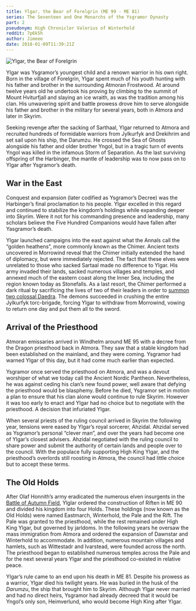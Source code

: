 ```yaml
---
title: Ylgar, the Bear of Forelgrin (ME 99 - ME 81)
series: The Seventeen and One Monarchs of the Ysgramor Dynasty
part: 2
pseudonym: High Chronicler Valerius of Winterhold
reddit: 7p6k5h
author: Jimeee
date: 2018-01-09T11:39:21Z
---
```


![Ylgar, the Bear of Forelgrin][banner]

Ylgar was Ysgramor’s youngest child and a renown warrior in his own right. Born
in the village of Forelgrin, Ylgar spent much of his youth hunting with his
father and brother in the surrounding Atmoran Frostwood. At around twelve years
old he undertook his proving by climbing to the summit of Mount Hviturfjall and
slaying an ice wraith, as was the tradition among his clan. His unwavering
spirit and battle prowess drove him to serve alongside his father and brother in
the military for several years, both in Atmora and later in Skyrim.

Seeking revenge after the sacking of Sarthaal, Ylgar returned to Atmora and
recruited hundreds of formidable warriors from Jylkurfyk and Drekihrim and set
sail upon his ship, the Darumzu. He crossed the Sea of Ghosts alongside his
father and older brother Yngol, but in a tragic turn of events Yngol was killed
in the infamous Storm of Separation. As the last surviving offspring of the
Harbinger, the mantle of leadership was to now pass on to Ylgar after Ysgramor’s
death.

## War in the East

Conquest and expansion (later codified as Ysgramor’s Decree) was the Harbinger’s
final proclamation to his people. Ylgar excelled in this regard and continued to
stabilize the kingdom’s holdings while expanding deeper into Skyrim. Were it not
for his commanding presence and leadership, many scholars believe the Five
Hundred Companions would have fallen after Yasgramor’s death.

Ylgar launched campaigns into the east against what the Annals call the “golden
heathens”, more commonly known as the Chimer. Ancient texts uncovered in
Morrowind reveal that the Chimer initially extended the hand of diplomacy, but
were immediately rejected. The fact that these elves were unrelated to those who
sacked Sartaal made no difference to Ylgar. His army invaded their lands, sacked
numerous villages and temples, and annexed much of the eastern coast along the
Inner Sea, including the region known today as Stonefalls. As a last resort, the
Chimer performed a dark ritual by sacrificing the lives of two of their leaders
in order to [summon two colossal Daedra][0]. The demons succeeded in crushing
the entire Jylkurfyk torc-brigade, forcing Ylgar to withdraw from Morrowind,
vowing to return one day and put them all to the sword.

## Arrival of the Priesthood

Atmoran emissaries arrived in Windhelm around ME 95 with a decree from the
Dragon priesthood back in Atmora. They saw that a stable kingdom had been
established on the mainland, and they were coming. Ysgramor had warned Ylgar of
this day, but it had come much earlier than expected.

Ysgramor once served the priesthood on Atmora, and was a devout worshiper of
what we today call the Ancient Nordic Pantheon. Nevertheless, he was against
ceding his clan’s new found power, well aware that defying the priesthood would
be blasphemy. Before he died, Ysgramor set in motion a plan to ensure that his
clan alone would continue to rule Skyrim. However it was too early to enact and
Ylgar had no choice but to negotiate with the priesthood. A decision that
infuriated Ylgar.

When several priests of the ruling council arrived in Skyrim the following year,
tensions were eased by Ylgar’s royal sorcerer, Ahzidal. Ahzidal served as
Ysgramor’s personal “clever man”, and over the years had become one of Ylgar’s
closest advisers. Ahzidal negotiated with the ruling council to share power and
submit the authority of certain lands and people over to the council. With the
populace fully supporting High King Ylgar, and the priesthood’s overlords still
roosting in Atmora, the council had little choice but to accept these terms.

## The Old Holds

After Olaf Honnith’s army eradicated the numerous elven insurgents in the
[Battle of Autumn Field][1], Ylglar ordered the construction of Riften in ME 90
and divided his kingdom into four Holds. These holdings (now known as the Old
Holds) were named Eastmarch, Winterhold, the Pale and the Rift. The Pale was
granted to the priesthood, while the rest remained under High King Ylgar, but
governed by jarldoms. In the following years he oversaw the mass immigration
from Atmora and ordered the expansion of Dawnstar and Winterhold to accommodate.
In addition, numerous mountain villages and hamlets, such as Wittestadr and
Ivarstead, were founded across the north. The priesthood began to established
numerous temples across the Pale and for the next several years Ylgar and the
priesthood co-existed in relative peace.

Ylgar’s rule came to an end upon his death in ME 81. Despite his prowess as a
warrior, Ylgar died his twilight years. He was buried in the husk of the
_Darumzu_, the ship that brought him to Skyrim. Although Ylgar never married and
had no direct heirs, Ysgramor had already decreed that it would be Yngol’s only
son, Heimverlund, who would become High King after Ylgar.

[0]: https://en.uesp.net/wiki/Lore:Brothers_of_Strife
[1]: https://en.uesp.net/wiki/Skyrim:Dismay#Word_Wall_Translations
[banner]: ./7p6k5h/banner-ylgar.png
